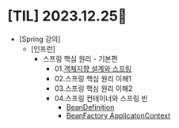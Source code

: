 # [TIL] 2023.12.25📒

* [Spring 강의]
  * [인프런]
    * 스프링 핵심 원리 - 기본편
      * 01.[객체지향 설계와 스프링](../Study/Spring/객체지향설계와스프링.md)
      * 02.스프링 핵심 원리 이해1
      * 03.스프링 핵심 원리 이해2
      * 04.스프링 컨테이너와 스프링 빈
        * [BeanDefinition](../Study/Spring/BeanDefinition.md)
        * [BeanFactory ApplicatonContext](../Study/Spring/BeanFactory와ApplicatonContext.md)
